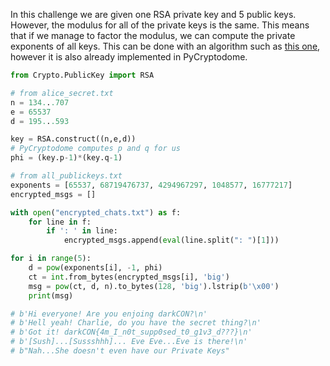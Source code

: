 In this challenge we are given one RSA private key and 5 public keys. However, the modulus for all of the private keys is the same. This means that if we manage to factor the modulus, we can compute the private exponents of all keys. This can be done with an algorithm such as [this one](https://crypto.stackexchange.com/a/62487), however it is also already implemented in PyCryptodome.

```py
from Crypto.PublicKey import RSA

# from alice_secret.txt
n = 134...707
e = 65537
d = 195...593

key = RSA.construct((n,e,d))
# PyCryptodome computes p and q for us
phi = (key.p-1)*(key.q-1)

# from all_publickeys.txt
exponents = [65537, 68719476737, 4294967297, 1048577, 16777217]
encrypted_msgs = []

with open("encrypted_chats.txt") as f:
    for line in f:
        if ': ' in line:
            encrypted_msgs.append(eval(line.split(": ")[1]))

for i in range(5):
    d = pow(exponents[i], -1, phi)
    ct = int.from_bytes(encrypted_msgs[i], 'big')
    msg = pow(ct, d, n).to_bytes(128, 'big').lstrip(b'\x00')
    print(msg)

# b'Hi everyone! Are you enjoing darkCON?\n'
# b'Hell yeah! Charlie, do you have the secret thing?\n'
# b'Got it! darkCON{4m_I_n0t_supp0sed_t0_g1v3_d???}\n'
# b'[Sush]...[Sussshhh]... Eve Eve...Eve is there!\n'
# b"Nah...She doesn't even have our Private Keys"
```

